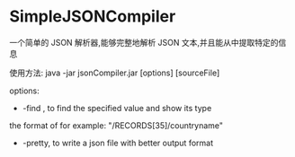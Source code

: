 # SimpleJSONCompiler
一个简单的 JSON 解析器,能够完整地解析 JSON 文本,并且能从中提取特定的信息

使用方法: java -jar jsonCompiler.jar [options] [sourceFile]

options:

* -find <path>, to find the specified value and show its type

the format of <path> for example: \"/RECORDS[35]/countryname\"
		
* -pretty, to write a json file with better output format
